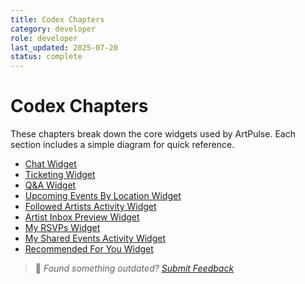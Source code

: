 ```yaml
---
title: Codex Chapters
category: developer
role: developer
last_updated: 2025-07-20
status: complete
---
```

# Codex Chapters

These chapters break down the core widgets used by ArtPulse. Each section includes a simple diagram for quick reference.

- [Chat Widget](./chat-widget.md)
- [Ticketing Widget](./ticketing-widget.md)
- [Q&A Widget](./qa-widget.md)
- [Upcoming Events By Location Widget](./upcoming-events-by-location-widget.md)
- [Followed Artists Activity Widget](./followed-artists-activity-widget.md)
- [Artist Inbox Preview Widget](./artist-inbox-preview-widget.md)
- [My RSVPs Widget](./my-rsvps-widget.md)
- [My Shared Events Activity Widget](./my-shared-events-activity-widget.md)
- [Recommended For You Widget](./recommended-for-you-widget.md)

> 💬 *Found something outdated? [Submit Feedback](../feedback.md)*
